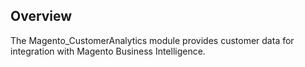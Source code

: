 ## Overview

The Magento_CustomerAnalytics module provides customer data for integration with Magento Business Intelligence.